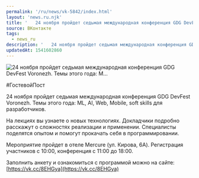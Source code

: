 ```yaml
---
permalink: '/ru/news/vk-5842/index.html'
layout: 'news.ru.njk'
title: '   24 ноября пройдет седьмая международная конференция GDG DevFest Voronezh. Темы этого года: M…'
source: ВКонтакте
tags:
  - news_ru
description: '   24 ноября пройдет седьмая международная конференция GDG DevFest Voronezh. Темы этого года: M…'
updatedAt: 1541602860
---
```

![   24 ноября пройдет седьмая международная конференция GDG DevFest Voronezh. Темы этого года: M…](https://sun9-32.userapi.com/impf/c831508/v831508864/1cccbd/REP4Gc5PDOs.jpg?size=1280x1006&quality=96&sign=a60f76a311ab535b59577be3767caffb&c_uniq_tag=78XpRocVhL88QrfJfflVAewyhAavvWUbhmB4dnBDYrE&type=album)

#ГостевойПост

24 ноября пройдет седьмая международная конференция GDG DevFest Voronezh. Темы этого года: ML, AI, Web, Mobile, soft skills для разработчиков.

На лекциях вы узнаете о новых технологиях. Докладчики подробно расскажут о сложностях реализации и применении. Специалисты поделятся опытом и помогут прокачать себя в программировании.

Мероприятие пройдет в отеле Mercure (ул. Кирова, 6А). Регистрация участников с 10:00, конференция с 11:00 до 18:00.

Заполнить анкету и ознакомиться с программой можно на сайте: [https://vk.cc/8EHGya](https://vk.cc/8EHGya)
